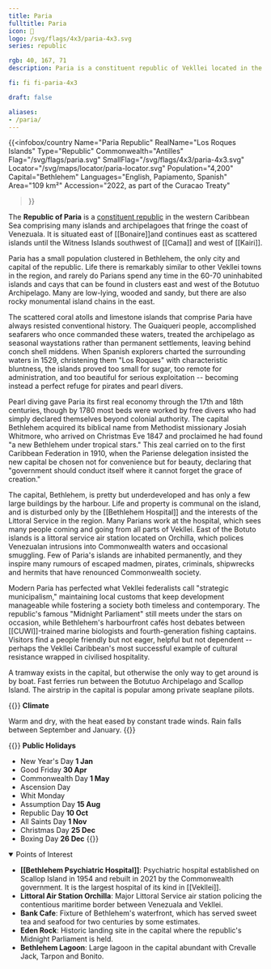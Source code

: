 ```yaml
---
title: Paria
fulltitle: Paria
icon: 🦪
logo: /svg/flags/4x3/paria-4x3.svg
series: republic

rgb: 40, 167, 71
description: Paria is a constituent republic of Vekllei located in the south Caribbean Sea.

fi: fi fi-paria-4x3

draft: false

aliases:
- /paria/
---
```

{{<infobox/country
     Name="Paria Republic"
     RealName="Los Roques Islands"
     Type="Republic"
     Commonwealth="Antilles"
     Flag="/svg/flags/paria.svg"
     SmallFlag="/svg/flags/4x3/paria-4x3.svg"
     Locator="/svg/maps/locator/paria-locator.svg"
     Population="4,200"
     Capital="Bethlehem"
     Languages="English, Papiamento, Spanish"
     Area="109 km²"
     Accession="2022, as part of the Curacao Treaty"
 >}}

The <span class="fi fi-paria-4x3"></span> **Republic of Paria** is a [constituent republic](/republics/) in the western Caribbean Sea comprising many islands and archipelagoes that fringe the coast of Venezuala. It is situated east of [[Bonaire]]and continues east as scattered islands until the Witness Islands southwest of [[Cama]] and west of [[Kairi]].

Paria has a small population clustered in Bethlehem, the only city and capital of the republic. Life there is remarkably similar to other Vekllei towns in the region, and rarely do Parians spend any time in the 60-70 uninhabited islands and cays that can be found in clusters east and west of the Botutuo Archipelago. Many are low-lying, wooded and sandy, but there are also rocky monumental island chains in the east.

The scattered coral atolls and limestone islands that comprise Paria have always resisted conventional history. The Guaiqueri people, accomplished seafarers who once commanded these waters, treated the archipelago as seasonal waystations rather than permanent settlements, leaving behind conch shell middens. When Spanish explorers charted the surrounding waters in 1529, christening them "Los Roques" with characteristic bluntness, the islands proved too small for sugar, too remote for administration, and too beautiful for serious exploitation -- becoming instead a perfect refuge for pirates and pearl divers.

Pearl diving gave Paria its first real economy through the 17th and 18th centuries, though by 1780 most beds were worked by free divers who had simply declared themselves beyond colonial authority. The capital Bethlehem acquired its biblical name from Methodist missionary Josiah Whitmore, who arrived on Christmas Eve 1847 and proclaimed he had found "a new Bethlehem under tropical stars." This zeal carried on to the first Caribbean Federation in 1910, when the Pariense delegation insisted the new capital be chosen not for convenience but for beauty, declaring that "government should conduct itself where it cannot forget the grace of creation."

The capital, Bethlehem, is pretty but underdeveloped and has only a few large buildings by the harbour. Life and property is communal on the island, and is disturbed only by the [[Bethlehem Hospital]] and the interests of the Littoral Service in the region. Many Parians work at the hospital, which sees many people coming and going from all parts of Vekllei. East of the Botuto islands is a littoral service air station located on Orchilla, which polices Venezualan intrusions into Commonwealth waters and occasional smuggling. Few of Paria's islands are inhabited permanently, and they inspire many rumours of escaped madmen, pirates, criminals, shipwrecks and hermits that have renounced Commonwealth society.

Modern Paria has perfected what Vekllei federalists call "strategic municipalism," maintaining local customs that keep development manageable while fostering a society both timeless and contemporary. The republic's famous "Midnight Parliament" still meets under the stars on occasion, while Bethlehem's harbourfront cafés host debates between [[CUWI]]-trained marine biologists and fourth-generation fishing captains. Visitors find a people friendly but not eager, helpful but not dependent -- perhaps the Vekllei Caribbean's most successful example of cultural resistance wrapped in civilised hospitality.

A tramway exists in the capital, but otherwise the only way to get around is by boat. Fast ferries run between the Botutuo Archipelago and Scallop Island. The airstrip in the capital is popular among private seaplane pilots.

{{<note table>}}
**Climate**

Warm and dry, with the heat eased by constant trade winds. Rain falls between September and January.
{{</note>}}

{{<note table>}}
**Public Holidays**

* New Year's Day **1 Jan**
* Good Friday **30 Apr**
* Commonwealth Day **1 May**
* Ascension Day
* Whit Monday
* Assumption Day **15 Aug**
* Republic Day **10 Oct**
* All Saints Day **1 Nov**
* Christmas Day **25 Dec**
* Boxing Day **26 Dec**
{{</note>}}

<details open>
<summary>Points of Interest</summary>

- **[[Bethlehem Psychiatric Hospital]]**: Psychiatric hospital established on Scallop Island in 1954 and rebuilt in 2021 by the Commonwealth government. It is the largest hospital of its kind in [[Vekllei]].
- **Littoral Air Station Orchilla**: Major Littoral Service air station policing the contentious maritime border between Venezuala and Vekllei.
- **Bank Cafe**: Fixture of Bethlehem's waterfront, which has served sweet tea and seafood for two centuries by some estimates.
- **Eden Rock**: Historic landing site in the capital where the republic's Midnight Parliament is held.
- **Bethlehem Lagoon**: Large lagoon in the capital abundant with Crevalle Jack, Tarpon and Bonito.
</details>